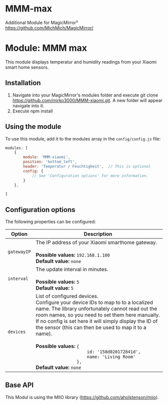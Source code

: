 # MMM-max
Additional Module for MagicMirror²  https://github.com/MichMich/MagicMirror/

# Module: MMM max
This module displays temperatur and humidity readings from your Xiaomi smart home sensors.

## Installation

1. Navigate into your MagicMirror's modules folder and execute git clone https://github.com/mirko3000/MMM-xiaomi.git. A new folder will appear navigate into it.
2. Execute npm install

## Using the module

To use this module, add it to the modules array in the `config/config.js` file:
````javascript
modules: [
    {
		module: 'MMM-xiaomi',
		position: 'bottom_left',
		header: 'Temperatur / Feuchtigkeit',  // This is optional
		config: {
			// See 'Configuration options' for more information.
		}
	},

]
````

## Configuration options

The following properties can be configured:


<table width="100%">
	<!-- why, markdown... -->
	<thead>
		<tr>
			<th>Option</th>
			<th width="100%">Description</th>
		</tr>
	<thead>
	<tbody>
		<tr>
			<td><code>gatewayIP</code></td>
			<td>The IP address of your Xiaomi smarthome gateway.<br>
				<br><b>Possible values:</b> <code>192.168.1.100</code>
				<br><b>Default value:</b> <code>none</code>
			</td>
		</tr>
		<tr>
			<td><code>interval</code></td>
			<td>The update interval in minutes.<br>
				<br><b>Possible values:</b> <code>5</code>
				<br><b>Default value:</b> <code>5</code>
			</td>
		</tr>
		<tr>
			<td><code>devices</code></td>
			<td>List of configured devices.<br>Configure your device IDs to map to to a localized name. The library unfortunately cannot read out the room names, so you need to set them here manually. If no config is set here it will simply display the ID of the sensor (this can then be used to map it to a name).<br>
				<br><b>Possible values:</b> <code>{
	            	id: '158d020172841d',
	            	name: 'Living Room'
	            },</code>
				<br><b>Default value:</b> <code>none</code>
			</td>
		</tr>
	</tbody>
</table>


## Base API

This Modul is using the MIIO library (https://github.com/aholstenson/miio).
